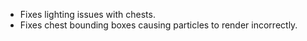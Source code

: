 - Fixes lighting issues with chests.
- Fixes chest bounding boxes causing particles to render incorrectly.